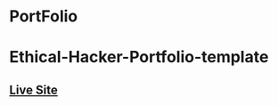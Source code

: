 # PortFolio
# Ethical-Hacker-Portfolio-template

## [Live Site]([https://g/](https://ramangamerisop.github.io/PortFolio/))
